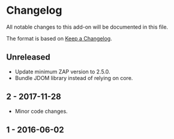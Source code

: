 # Changelog
All notable changes to this add-on will be documented in this file.

The format is based on [Keep a Changelog](https://keepachangelog.com/en/1.0.0/).

## Unreleased

- Update minimum ZAP version to 2.5.0.
- Bundle JDOM library instead of relying on core.

## 2 - 2017-11-28

- Minor code changes.

## 1 - 2016-06-02




